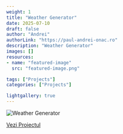 ```yaml
---
weight: 1
title: "Weather Generator"
date: 2025-07-10
draft: false
author: "Andrei"
authorLink: "https://paul-andrei-onac.ro"
description: "Weather Generator"
images: []
resources:
- name: "featured-image"
  src: "featured-image.png"

tags: ["Projects"]
categories: ["Projects"]

lightgallery: true
---
```


![Weather Generator](/image.jpg)

[Vezi Proiectul](https://weathergenerator.eu/)
